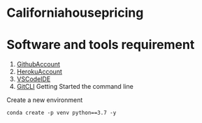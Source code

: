 # Californiahousepricing

# Software and tools requirement

1. [GithubAccount](https://github.com)
2. [HerokuAccount](https://heroku.com)
3. [VSCodeIDE](https://code.visualstudio.com/)
4. [GitCLI](https://git-scm.com/book/en/v2)
Getting Started the command line

Create a new environment


```
conda create -p venv python==3.7 -y
```
